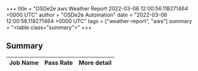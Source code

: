 +++
title = "OSDe2e aws Weather Report 2022-03-06 12:00:56.118271464 +0000 UTC"
author = "OSDe2e Automation"
date = "2022-03-06 12:00:56.118271464 +0000 UTC"
tags = ["weather-report", "aws"]
summary = "<table class=\"summary\"></table>"
+++
## Summary

| Job Name | Pass Rate | More detail |
|----------|-----------|-------------|




